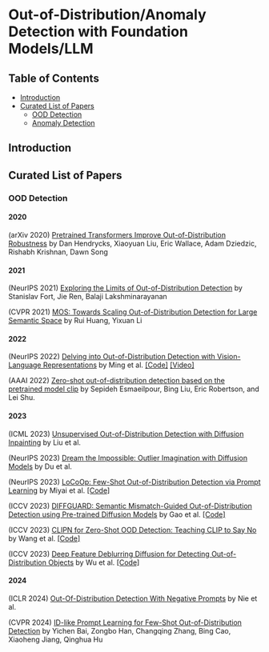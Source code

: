# Out-of-Distribution/Anomaly Detection with Foundation Models/LLM
## Table of Contents

- [Introduction](#introduction)
- [Curated List of Papers](#curated-list-of-papers)
  - [OOD Detection](#ood-detection)
  - [Anomaly Detection](#anomaly-detection)

## Introduction

## Curated List of Papers

### OOD Detection

#### 2020
(arXiv 2020) [Pretrained Transformers Improve Out-of-Distribution Robustness](https://arxiv.org/pdf/2004.06100) by Dan Hendrycks, Xiaoyuan Liu, Eric Wallace, Adam Dziedzic, Rishabh Krishnan, Dawn Song

#### 2021
(NeurIPS 2021) [Exploring the Limits of Out-of-Distribution Detection](https://arxiv.org/pdf/2106.03004) by Stanislav Fort, Jie Ren, Balaji Lakshminarayanan

(CVPR 2021) [MOS: Towards Scaling Out-of-Distribution Detection for Large Semantic Space](https://arxiv.org/pdf/2105.01879) by Rui Huang, Yixuan Li

#### 2022
(NeurIPS 2022) [Delving into Out-of-Distribution Detection with Vision-Language Representations](https://arxiv.org/pdf/2211.13445.pdf) by Ming et al. [[Code]](https://github.com/deeplearning-wisc/MCM) [[Video]](https://www.youtube.com/watch?v=ZZlxBgGalVA)

(AAAI 2022) [Zero-shot out-of-distribution detection based on the pretrained model clip](https://arxiv.org/pdf/2109.02748) by Sepideh Esmaeilpour, Bing Liu, Eric Robertson, and Lei Shu.

#### 2023
(ICML 2023) [Unsupervised Out-of-Distribution Detection with Diffusion Inpainting](https://arxiv.org/pdf/2302.10326) by Liu et al.

(NeurIPS 2023) [Dream the Impossible: Outlier Imagination with Diffusion Models](https://arxiv.org/pdf/2309.13415) by Du et al.

(NeurIPS 2023) [LoCoOp: Few-Shot Out-of-Distribution Detection via Prompt Learning](https://arxiv.org/pdf/2306.01293) by Miyai et al. [[Code]](https://github.com/AtsuMiyai/LoCoOp)

(ICCV 2023) [DIFFGUARD: Semantic Mismatch-Guided Out-of-Distribution Detection using Pre-trained Diffusion Models](https://openaccess.thecvf.com/content/ICCV2023/papers/Gao_DIFFGUARD_Semantic_Mismatch-Guided_Out-of-Distribution_Detection_Using_Pre-Trained_Diffusion_Models_ICCV_2023_paper.pdf) by Gao et al. [[Code]](https://github.com/cure-lab/DiffGuard)

(ICCV 2023) [CLIPN for Zero-Shot OOD Detection: Teaching CLIP to Say No](https://arxiv.org/pdf/2308.12213) by Wang et al. [[Code]](https://github.com/xmed-lab/CLIPN)

(ICCV 2023) [Deep Feature Deblurring Diffusion for Detecting Out-of-Distribution Objects](https://openaccess.thecvf.com/content/ICCV2023/papers/Wu_Deep_Feature_Deblurring_Diffusion_for_Detecting_Out-of-Distribution_Objects_ICCV_2023_paper.pdf) by Wu et al. [[Code]](https://github.com/AmingWu/DFDD-OOD)

#### 2024
(ICLR 2024) [Out-Of-Distribution Detection With Negative Prompts](https://openreview.net/pdf?id=nanyAujl6e) by Nie et al.

(CVPR 2024) [ID-like Prompt Learning for Few-Shot Out-of-Distribution Detection](https://arxiv.org/pdf/2311.15243) by Yichen Bai, Zongbo Han, Changqing Zhang, Bing Cao, Xiaoheng Jiang, Qinghua Hu



